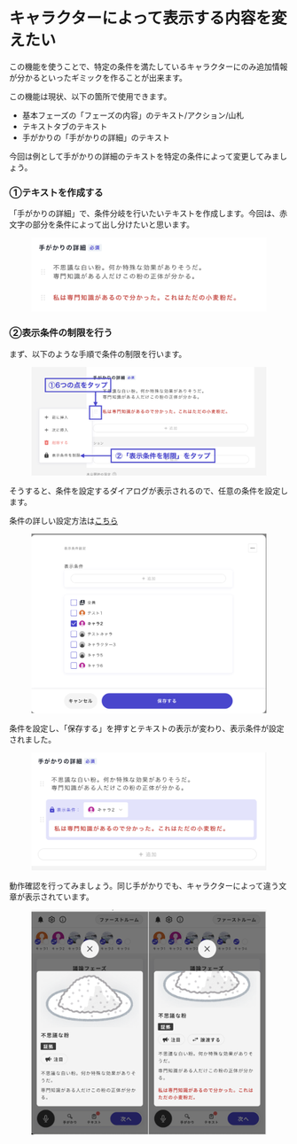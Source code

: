 # キャラクターによって表示する内容を変えたい

この機能を使うことで、特定の条件を満たしているキャラクターにのみ追加情報が分かるといったギミックを作ることが出来ます。

この機能は現状、以下の箇所で使用できます。

* 基本フェーズの「フェーズの内容」のテキスト/アクション/山札
* テキストタブのテキスト
* 手がかりの「手がかりの詳細」のテキスト

今回は例として手がかりの詳細のテキストを特定の条件によって変更してみましょう。

### ①テキストを作成する

「手がかりの詳細」で、条件分岐を行いたいテキストを作成します。今回は、赤文字の部分を条件によって出し分けたいと思います。

<figure><img src="../packages/ja/.gitbook/assets/スクリーンショット 2023-12-15 16.54.34 (1) (1).png" alt=""><figcaption></figcaption></figure>

### ②表示条件の制限を行う

まず、以下のような手順で条件の制限を行います。

<figure><img src="../packages/ja/.gitbook/assets/image (72).png" alt=""><figcaption></figcaption></figure>

そうすると、条件を設定するダイアログが表示されるので、任意の条件を設定します。

条件の詳しい設定方法は[こちら](../packages/ja/basic-features/condition.md)

<figure><img src="../packages/ja/.gitbook/assets/スクリーンショット 2023-12-15 17.03.47.png" alt=""><figcaption></figcaption></figure>

条件を設定し、「保存する」を押すとテキストの表示が変わり、表示条件が設定されました。

<figure><img src="../packages/ja/.gitbook/assets/スクリーンショット 2023-12-15 17.04.00.png" alt=""><figcaption></figcaption></figure>

動作確認を行ってみましょう。同じ手がかりでも、キャラクターによって違う文章が表示されています。

<figure><img src="../packages/ja/.gitbook/assets/スクリーンショット 2023-12-15 17.04.54.png" alt=""><figcaption></figcaption></figure>
